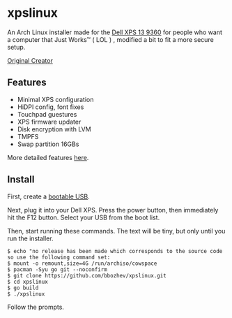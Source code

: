 # xpslinux

An Arch Linux installer made for the [Dell XPS 13 9360] for people who want a
computer that Just Works™ ( LOL ) , modified a bit to fit a more secure setup.

[Original Creator](https://github.com/variadico/xpslinux)


## Features

* Minimal XPS configuration
* HiDPI config, font fixes
* Touchpad guestures
* XPS firmware updater
* Disk encryption with LVM
* TMPFS 
* Swap partition 16GBs

More detailed features [here].

## Install

First, create a [bootable USB].

Next, plug it into your Dell XPS. Press the power button, then immediately hit
the F12 button. Select your USB from the boot list.

Then, start running these commands. The text will be tiny, but only until you
run the installer.

```
$ echo "no release has been made which corresponds to the source code so use the following command set:
$ mount -o remount,size=4G /run/archiso/cowspace
$ pacman -Syu go git --noconfirm
$ git clone https://github.com/bbozhev/xpslinux.git
$ cd xpslinux
$ go build
$ ./xpslinux
```

Follow the prompts.

[Dell XPS 13 9360]: https://wiki.archlinux.org/index.php/Dell_XPS_13_(9360)
[bootable USB]: docs/bootable-usb.md
[here]: docs/config.md
